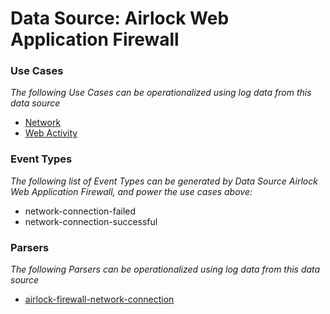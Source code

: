 Data Source: Airlock Web Application Firewall
=============================================

### Use Cases

_The following Use Cases can be operationalized using log data from this data source_

* [Network](usecase_network.md)
* [Web Activity](usecase_web_activity.md)


### Event Types

_The following list of Event Types can be generated by Data Source Airlock Web Application Firewall, and power the use cases above:_

- network-connection-failed
- network-connection-successful


### Parsers

_The following Parsers can be operationalized using log data from this data source_

* [airlock-firewall-network-connection](parserContent_airlock-firewall-network-connection.md)
